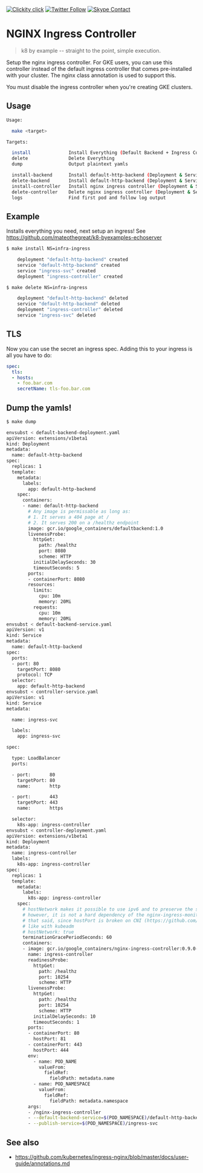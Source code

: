<!--
#                                 __                 __
#    __  ______  ____ ___  ____ _/ /____  ____  ____/ /
#   / / / / __ \/ __ `__ \/ __ `/ __/ _ \/ __ \/ __  /
#  / /_/ / /_/ / / / / / / /_/ / /_/  __/ /_/ / /_/ /
#  \__, /\____/_/ /_/ /_/\__,_/\__/\___/\____/\__,_/
# /____                     matthewdavis.io, holla!
#
#-->

[![Clickity click](https://img.shields.io/badge/k8s%20by%20example%20yo-limit%20time-ff69b4.svg?style=flat-square)](https://k8.matthewdavis.io)
[![Twitter Follow](https://img.shields.io/twitter/follow/yomateod.svg?label=Follow&style=flat-square)](https://twitter.com/yomateod) [![Skype Contact](https://img.shields.io/badge/skype%20id-appsoa-blue.svg?style=flat-square)](skype:appsoa?chat)

# NGINX Ingress Controller

> k8 by example -- straight to the point, simple execution.

Setup the nginx ingress controller.
For GKE users, you can use this controller instead of the default ingress controller that
comes pre-installed with your cluster. The nginx class annotation is used to support this.

You must disable the ingress controller when you're creating GKE clusters.

## Usage

```sh
Usage:

  make <target>

Targets:

  install              Install Everything (Default Backend + Ingress Controller)
  delete               Delete Everything
  dump                 Output plaintext yamls

  install-backend      Install default-http-backend (Deployment & Service)
  delete-backend       Install default-http-backend (Deployment & Service)
  install-controller   Install nginx ingress controller (Deployment & Service
  delete-controller    Delete nginx ingress controller (Deployment & Service)
  logs                 Find first pod and follow log output
```

## Example

Installs everything you need, next setup an ingress!
See https://github.com/mateothegreat/k8-byexamples-echoserver

```sh
$ make install NS=infra-ingress

    deployment "default-http-backend" created
    service "default-http-backend" created
    service "ingress-svc" created
    deployment "ingress-controller" created

$ make delete NS=infra-ingress

    deployment "default-http-backend" deleted
    service "default-http-backend" deleted
    deployment "ingress-controller" deleted
    service "ingress-svc" deleted
```

## TLS

Now you can use the secret an ingress spec.
Adding this to your ingress is all you have to do:

```yaml
spec:
  tls:
  - hosts:
    - foo.bar.com
    secretName: tls-foo.bar.com
```

## Dump the yamls!

```sh
$ make dump

envsubst < default-backend-deployment.yaml
apiVersion: extensions/v1beta1
kind: Deployment
metadata:
  name: default-http-backend
spec:
  replicas: 1
  template:
    metadata:
      labels:
        app: default-http-backend
    spec:
      containers:
      - name: default-http-backend
        # Any image is permissable as long as:
        # 1. It serves a 404 page at /
        # 2. It serves 200 on a /healthz endpoint
        image: gcr.io/google_containers/defaultbackend:1.0
        livenessProbe:
          httpGet:
            path: /healthz
            port: 8080
            scheme: HTTP
          initialDelaySeconds: 30
          timeoutSeconds: 5
        ports:
        - containerPort: 8080
        resources:
          limits:
            cpu: 10m
            memory: 20Mi
          requests:
            cpu: 10m
            memory: 20Mi
envsubst < default-backend-service.yaml
apiVersion: v1
kind: Service
metadata:
  name: default-http-backend
spec:
  ports:
  - port: 80
    targetPort: 8080
    protocol: TCP
  selector:
    app: default-http-backend
envsubst < controller-service.yaml
apiVersion: v1
kind: Service
metadata:

  name: ingress-svc

  labels:
    app: ingress-svc

spec:

  type: LoadBalancer
  ports:

  - port:       80
    targetPort: 80
    name:       http

  - port:       443
    targetPort: 443
    name:       https

  selector:
    k8s-app: ingress-controller
envsubst < controller-deployment.yaml
apiVersion: extensions/v1beta1
kind: Deployment
metadata:
  name: ingress-controller
  labels:
    k8s-app: ingress-controller
spec:
  replicas: 1
  template:
    metadata:
      labels:
        k8s-app: ingress-controller
    spec:
      # hostNetwork makes it possible to use ipv6 and to preserve the source IP correctly regardless of docker configuration
      # however, it is not a hard dependency of the nginx-ingress-monitoring itself and it may cause issues if port 10254 already is taken on the host
      # that said, since hostPort is broken on CNI (https://github.com/kubernetes/kubernetes/issues/31307) we have to use hostNetwork where CNI is used
      # like with kubeadm
      # hostNetwork: true
      terminationGracePeriodSeconds: 60
      containers:
      - image: gcr.io/google_containers/nginx-ingress-controller:0.9.0-beta.11
        name: ingress-controller
        readinessProbe:
          httpGet:
            path: /healthz
            port: 10254
            scheme: HTTP
        livenessProbe:
          httpGet:
            path: /healthz
            port: 10254
            scheme: HTTP
          initialDelaySeconds: 10
          timeoutSeconds: 1
        ports:
        - containerPort: 80
          hostPort: 81
        - containerPort: 443
          hostPort: 444
        env:
          - name: POD_NAME
            valueFrom:
              fieldRef:
                fieldPath: metadata.name
          - name: POD_NAMESPACE
            valueFrom:
              fieldRef:
                fieldPath: metadata.namespace
        args:
        - /nginx-ingress-controller
        - --default-backend-service=$(POD_NAMESPACE)/default-http-backend
        - --publish-service=$(POD_NAMESPACE)/ingress-svc
```

## See also

* https://github.com/kubernetes/ingress-nginx/blob/master/docs/user-guide/annotations.md
